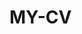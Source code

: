  # MY-CV  
 
       
        
           
                 
          
          
         
          
       
     
  
    
 
 
